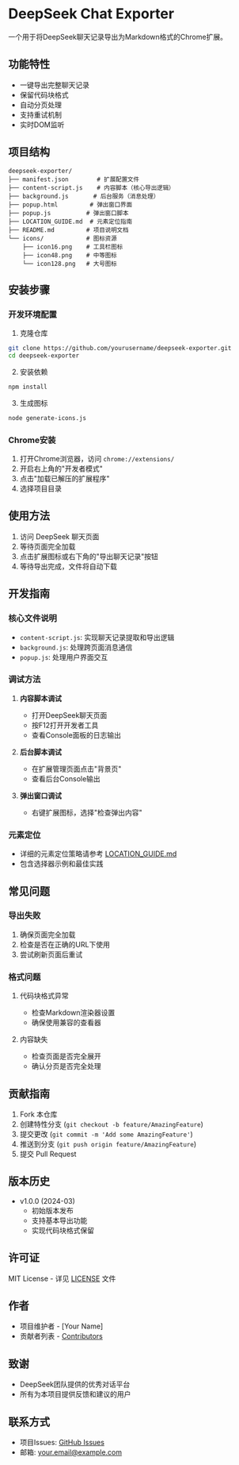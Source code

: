 # DeepSeek Chat Exporter

一个用于将DeepSeek聊天记录导出为Markdown格式的Chrome扩展。

## 功能特性
- 一键导出完整聊天记录
- 保留代码块格式
- 自动分页处理
- 支持重试机制
- 实时DOM监听

## 项目结构
```
deepseek-exporter/
├── manifest.json        # 扩展配置文件
├── content-script.js    # 内容脚本（核心导出逻辑）
├── background.js       # 后台服务（消息处理）
├── popup.html         # 弹出窗口界面
├── popup.js          # 弹出窗口脚本
├── LOCATION_GUIDE.md  # 元素定位指南
├── README.md         # 项目说明文档
└── icons/            # 图标资源
    ├── icon16.png    # 工具栏图标
    ├── icon48.png    # 中等图标
    └── icon128.png   # 大号图标
```

## 安装步骤

### 开发环境配置
1. 克隆仓库
```bash
git clone https://github.com/yourusername/deepseek-exporter.git
cd deepseek-exporter
```

2. 安装依赖
```bash
npm install
```

3. 生成图标
```bash
node generate-icons.js
```

### Chrome安装
1. 打开Chrome浏览器，访问 `chrome://extensions/`
2. 开启右上角的"开发者模式"
3. 点击"加载已解压的扩展程序"
4. 选择项目目录

## 使用方法
1. 访问 DeepSeek 聊天页面
2. 等待页面完全加载
3. 点击扩展图标或右下角的"导出聊天记录"按钮
4. 等待导出完成，文件将自动下载

## 开发指南

### 核心文件说明
- `content-script.js`: 实现聊天记录提取和导出逻辑
- `background.js`: 处理跨页面消息通信
- `popup.js`: 处理用户界面交互

### 调试方法
1. **内容脚本调试**
   - 打开DeepSeek聊天页面
   - 按F12打开开发者工具
   - 查看Console面板的日志输出

2. **后台脚本调试**
   - 在扩展管理页面点击"背景页"
   - 查看后台Console输出

3. **弹出窗口调试**
   - 右键扩展图标，选择"检查弹出内容"

### 元素定位
- 详细的元素定位策略请参考 [LOCATION_GUIDE.md](./LOCATION_GUIDE.md)
- 包含选择器示例和最佳实践

## 常见问题

### 导出失败
1. 确保页面完全加载
2. 检查是否在正确的URL下使用
3. 尝试刷新页面后重试

### 格式问题
1. 代码块格式异常
   - 检查Markdown渲染器设置
   - 确保使用兼容的查看器

2. 内容缺失
   - 检查页面是否完全展开
   - 确认分页是否完全处理

## 贡献指南
1. Fork 本仓库
2. 创建特性分支 (`git checkout -b feature/AmazingFeature`)
3. 提交更改 (`git commit -m 'Add some AmazingFeature'`)
4. 推送到分支 (`git push origin feature/AmazingFeature`)
5. 提交 Pull Request

## 版本历史
- v1.0.0 (2024-03)
  - 初始版本发布
  - 支持基本导出功能
  - 实现代码块格式保留

## 许可证
MIT License - 详见 [LICENSE](LICENSE) 文件

## 作者
- 项目维护者 - [Your Name]
- 贡献者列表 - [Contributors](https://github.com/yourusername/deepseek-exporter/contributors)

## 致谢
- DeepSeek团队提供的优秀对话平台
- 所有为本项目提供反馈和建议的用户

## 联系方式
- 项目Issues: [GitHub Issues](https://github.com/yourusername/deepseek-exporter/issues)
- 邮箱: your.email@example.com
